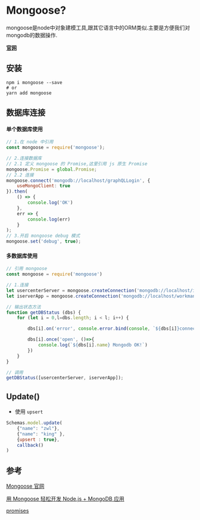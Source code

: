 # Mongoose?

mongoose是node中对象建模工具,跟其它语言中的ORM类似.主要是方便我们对mongodb的数据操作.

**[官网](http://mongoosejs.com/)**

## 安装

```shell
npm i mongoose --save
# or
yarn add mongoose
```



## 数据库连接

#### 单个数据库使用

```javascript
// 1.在 node 中引用 
const mongoose = require('mongoose'); 

// 2.连接数据库
// 2.1 定义 mongoose 的 Promise,这里引用 js 原生 Promise
mongoose.Promise = global.Promise;
// 2.2 连接
mongoose.connect('mongodb://localhost/graphQLLogin', {
	useMongoClient: true
}).then(
	() => {
		console.log('OK')
	},
	err => {
		console.log(err)
	}
);
// 3.开启 mongoose debug 模式
mongoose.set('debug', true);
```

#### 多数据库使用

```javascript
// 引用 mongoose
const mongoose = require('mongoose')

// 1.连接
let usercenterServer = mongoose.createConnection('mongodb://localhost/iserver');
let iserverApp = mongoose.createConnection('mongodb://localhost/workman');

// 输出状态方法
function getDBStatus (dbs) {
	for (let i = 0,l=dbs.length; i < l; i++) {

		dbs[i].on('error', console.error.bind(console, `${dbs[i]}connection error:`));

		dbs[i].once('open', ()=>{
			console.log(`${dbs[i].name} Mongodb OK!`)
		})
	}
}

// 调用
getDBStatus([usercenterServer, iserverApp]);

```





## Update()

- 使用 `upsert`  
```js
Schemas.model.update(
	{"name": "zwl"}, 
	{"name": "king" },
	{upsert : true},
	callback()
)
```


## 参考

[Mongoose 官网](http://mongoosejs.com/)

[用 Mongoose 轻松开发 Node.js + MongoDB 应用](http://sstruct.github.io/2016/05/15/%E8%AF%91-%E7%94%A8-Mongoose-%E8%BD%BB%E6%9D%BE%E5%BC%80%E5%8F%91-Node-js-MongoDB-%E5%BA%94%E7%94%A8/)

[promises](http://mongoosejs.com/docs/promises.html)



